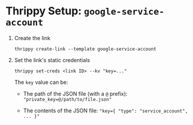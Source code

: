 # Thrippy Setup: `google-service-account`

1. Create the link

   ```shell
   thrippy create-link --template google-service-account
   ```

2. Set the link's static credentials

   ```shell
   thrippy set-creds <link ID> --kv "key=..."
   ```

   The `key` value can be:

   - The path of the JSON file (with a `@` prefix): `"private_key=@/path/to/file.json"`

   - The contents of the JSON file: `"key={ "type": "service_account", ... }"`
